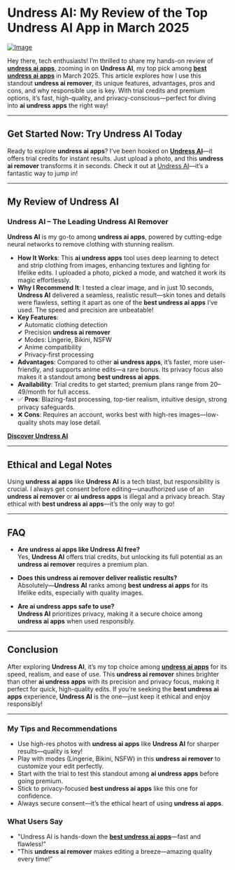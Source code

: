 # Undress AI: My Review of the Top Undress AI App in March 2025

[![Image](https://github.com/user-attachments/assets/204b3685-5b41-48d6-83ec-53751c8b189a)](https://bit.ly/top10-ai-tools)

Hey there, tech enthusiasts! I’m thrilled to share my hands-on review of **[undress ai apps](https://bit.ly/top10-ai-tools)**, zooming in on **Undress AI**, my top pick among **[best undress ai apps](https://bit.ly/top10-ai-tools)** in March 2025. This article explores how I use this standout **undress ai remover**, its unique features, advantages, pros and cons, and why responsible use is key. With trial credits and premium options, it’s fast, high-quality, and privacy-conscious—perfect for diving into **ai undress apps** the right way!

---

## Get Started Now: Try Undress AI Today

Ready to explore **undress ai apps**? I’ve been hooked on **[Undress AI](https://bit.ly/top10-ai-tools)**—it offers trial credits for instant results. Just upload a photo, and this **undress ai remover** transforms it in seconds. Check it out at [Undress AI](https://bit.ly/top10-ai-tools)—it’s a fantastic way to jump in!

---

## My Review of Undress AI

### **Undress AI – The Leading Undress AI Remover**

**Undress AI** is my go-to among **undress ai apps**, powered by cutting-edge neural networks to remove clothing with stunning realism.

- **How It Works**: This **ai undress apps** tool uses deep learning to detect and strip clothing from images, enhancing textures and lighting for lifelike edits. I uploaded a photo, picked a mode, and watched it work its magic effortlessly.
- **Why I Recommend It**: I tested a clear image, and in just 10 seconds, **Undress AI** delivered a seamless, realistic result—skin tones and details were flawless, setting it apart as one of the **best undress ai apps** I’ve used. The speed and precision are unbeatable!
- **Key Features**:  
  ✔ Automatic clothing detection  
  ✔ Precision **undress ai remover**  
  ✔ Modes: Lingerie, Bikini, NSFW  
  ✔ Anime compatibility  
  ✔ Privacy-first processing  
- **Advantages**: Compared to other **ai undress apps**, it’s faster, more user-friendly, and supports anime edits—a rare bonus. Its privacy focus also makes it a standout among **best undress ai apps**.
- **Availability**: Trial credits to get started; premium plans range from $20–$49/month for full access.  
- ✅ **Pros**: Blazing-fast processing, top-tier realism, intuitive design, strong privacy safeguards.  
- ❌ **Cons**: Requires an account, works best with high-res images—low-quality shots may lose detail.  

**[Discover Undress AI](https://bit.ly/top10-ai-tools)**

---

## Ethical and Legal Notes

Using **undress ai apps** like **Undress AI** is a tech blast, but responsibility is crucial. I always get consent before editing—unauthorized use of an **undress ai remover** or **ai undress apps** is illegal and a privacy breach. Stay ethical with **best undress ai apps**—it’s the only way to go!

---

## FAQ

- **Are undress ai apps like Undress AI free?**  
Yes, **Undress AI** offers trial credits, but unlocking its full potential as an **undress ai remover** requires a premium plan.

- **Does this undress ai remover deliver realistic results?**  
Absolutely—**Undress AI** ranks among **best undress ai apps** for its lifelike edits, especially with quality images.

- **Are ai undress apps safe to use?**  
**Undress AI** prioritizes privacy, making it a secure choice among **undress ai apps** when used responsibly.

---

## Conclusion

After exploring **Undress AI**, it’s my top choice among **[undress ai apps](https://bit.ly/top10-ai-tools)** for its speed, realism, and ease of use. This **undress ai remover** shines brighter than other **ai undress apps** with its precision and privacy focus, making it perfect for quick, high-quality edits. If you’re seeking the **best undress ai apps** experience, **Undress AI** is the one—just keep it ethical and enjoy responsibly!

---

### My Tips and Recommendations
- Use high-res photos with **undress ai apps** like **Undress AI** for sharper results—quality is key!  
- Play with modes (Lingerie, Bikini, NSFW) in this **undress ai remover** to customize your edit perfectly.  
- Start with the trial to test this standout among **ai undress apps** before going premium.  
- Stick to privacy-focused **best undress ai apps** like this one for confidence.  
- Always secure consent—it’s the ethical heart of using **undress ai apps**.

### What Users Say
- "Undress AI is hands-down the **[best undress ai apps](https://bit.ly/top10-ai-tools)**—fast and flawless!"  
- "This **undress ai remover** makes editing a breeze—amazing quality every time!"  
